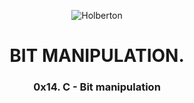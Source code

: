<html>
<head>
<p align="center">
<img src="https://www.holbertonschool.com/holberton-logo.png" alt="Holberton" class="center">
<h1 align = "center">BIT MANIPULATION.</h1>
<h3 align ="center">0x14. C - Bit manipulation</h3>
</p>
</head>
<body>
<p></p>
</body>
</html>
